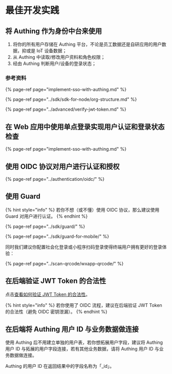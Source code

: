 # 最佳开发实践

## 将 Authing 作为身份中台来使用

1. 将你的所有用户存储在 Authing 平台，不论是员工数据还是自研应用的用户数据，抑或是 IoT 设备数据；
2. 从 Authing 中读取/修改用户资料和角色权限；
3. 经由 Authing 判断用户/设备的登录状态；

### 参考资料

{% page-ref page="implement-sso-with-authing.md" %}

{% page-ref page="../sdk/sdk-for-node/org-structure.md" %}

{% page-ref page="../advanced/verify-jwt-token.md" %}

## 在 Web 应用中使用单点登录实现用户认证和登录状态检查

{% page-ref page="implement-sso-with-authing.md" %}

## 使用 OIDC 协议对用户进行认证和授权

{% page-ref page="../authentication/oidc/" %}

## 使用 Guard

{% hint style="info" %}
若你不想（或不懂）使用 OIDC 协议，那么建议使用 Guard 对用户进行认证。
{% endhint %}

{% page-ref page="../sdk/guard/" %}

{% page-ref page="../sdk/guard-for-mobile/" %}

同时我们建议你配置社会化登录或小程序扫码登录使得终端用户拥有更好的登录体验：

{% page-ref page="../scan-qrcode/wxapp-qrcode/" %}

## 在后端验证 JWT Token 的合法性

点击[查看如何验证 JWT Token 的合法性](https://learn.authing.cn/authing/advanced/authentication/verify-jwt-token)。

{% hint style="info" %}
若你使用了 OIDC 流程，建议在后端验证 JWT Token 的合法性（避免 OIDC 密钥泄漏）。
{% endhint %}

## 在后端将 Authing 用户 ID 与业务数据做连接

使用 Authing 后不用建立单独的用户表，若你想拓展用户字段，建议将 Authing 用户 ID 与拓展的用户字段连接，若有其他业务数据，请将 Authing 用户 ID 与业务数据做连接。

Authing 的用户 ID 在返回结果中的字段名称为「\_id」。


